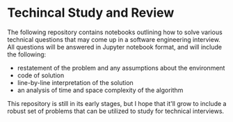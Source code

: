 # Techincal Study and Review

The following repository contains notebooks outlining how to solve various technical questions that may come up in a software engineering interview. All questions will be answered in Jupyter notebook format, and will include the following:

- restatement of the problem and any assumptions about the environment
- code of solution
- line-by-line interpretation of the solution
- an analysis of time and space complexity of the algorithm

This repository is still in its early stages, but I hope that it'll grow to include a robust set of problems that can be utilized to study for technical interviews.
